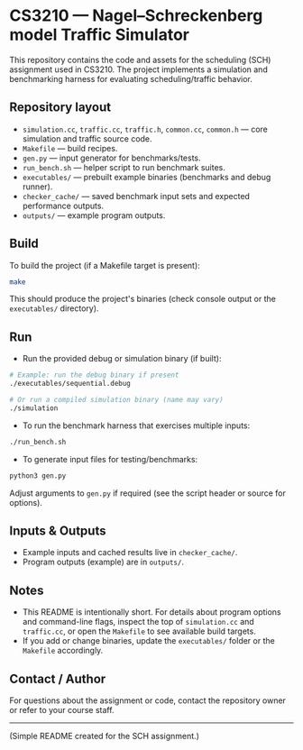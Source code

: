 # CS3210 — Nagel–Schreckenberg model Traffic Simulator 

This repository contains the code and assets for the scheduling (SCH) assignment used in CS3210. The project implements a simulation and benchmarking harness for evaluating scheduling/traffic behavior.

## Repository layout

- `simulation.cc`, `traffic.cc`, `traffic.h`, `common.cc`, `common.h` — core simulation and traffic source code.
- `Makefile` — build recipes.
- `gen.py` — input generator for benchmarks/tests.
- `run_bench.sh` — helper script to run benchmark suites.
- `executables/` — prebuilt example binaries (benchmarks and debug runner).
- `checker_cache/` — saved benchmark input sets and expected performance outputs.
- `outputs/` — example program outputs.

## Build

To build the project (if a Makefile target is present):

```bash
make
```

This should produce the project's binaries (check console output or the `executables/` directory).

## Run

- Run the provided debug or simulation binary (if built):

```bash
# Example: run the debug binary if present
./executables/sequential.debug

# Or run a compiled simulation binary (name may vary)
./simulation
```

- To run the benchmark harness that exercises multiple inputs:

```bash
./run_bench.sh
```

- To generate input files for testing/benchmarks:

```bash
python3 gen.py
```

Adjust arguments to `gen.py` if required (see the script header or source for options).

## Inputs & Outputs

- Example inputs and cached results live in `checker_cache/`.
- Program outputs (example) are in `outputs/`.

## Notes

- This README is intentionally short. For details about program options and command-line flags, inspect the top of `simulation.cc` and `traffic.cc`, or open the `Makefile` to see available build targets.
- If you add or change binaries, update the `executables/` folder or the `Makefile` accordingly.

## Contact / Author

For questions about the assignment or code, contact the repository owner or refer to your course staff.

---

(Simple README created for the SCH assignment.)
